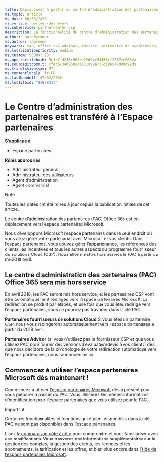 ```yaml
---
title: Déplacement à partir du centre d’administration des partenaires
ms.topic: article
ms.date: 06/30/2020
ms.service: partner-dashboard
ms.subservice: partnercenter-csp
description: La fonctionnalité du centre d’administration des partenaires Office 365 est déplacée vers l’espace partenaires.
author: LauraBrenner
ms.author: labrenne
Keywords: PAC, Office 365 Advisor, Advisor, partenaire de syndication, mise hors service PAC, mise hors service des PAC
ms.localizationpriority: medium
ms.custom: SEOMAY.20
ms.openlocfilehash: 5c1c7fd216c96fec12d94c94d5fcf2367ce266ea
ms.sourcegitcommit: cf4c5c3469581d6371c99a735c186547dd0c92d9
ms.translationtype: MT
ms.contentlocale: fr-FR
ms.lasthandoff: 07/02/2020
ms.locfileid: "85879317"
---
```

# <a name="partner-admin-center-is-moving-to-the-partner-center"></a>Le Centre d’administration des partenaires est transféré à l’Espace partenaires

**S’applique à**

- Espace partenaires

**Rôles appropriés**
- Administrateur général
- Administrateur des utilisateurs
- Agent d’administration
- Agent commercial

> [!NOTE]  
> Toutes les dates ont été mises à jour depuis la publication initiale de cet article.

Le centre d’administration des partenaires (PAC) Office 365 est en déplacement vers l’espace partenaires Microsoft.

Nous développons Microsoft l’espace partenaires dans le seul endroit où vous allez gérer votre partenariat avec Microsoft et vos clients. Dans l’espace partenaires, vous pouvez gérer l’appartenance, les références des clients, les incentives et tous les autres aspects du programme fournisseur de solutions Cloud (CSP). Nous allons mettre hors service le PAC à partir du mi-2018 avril.

## <a name="the-office-365-partner-admin-center-pac-will-be-retired"></a>Le centre d’administration des partenaires (PAC) Office 365 sera mis hors service

En avril 2018, les PAC seront mis hors service, et les partenaires CSP vont être automatiquement redirigés vers l’espace partenaires Microsoft. La redirection se produit par étapes, et une fois que vous êtes redirigé vers l’espace partenaires, vous ne pourrez pas travailler dans la clé PAC. 

**Partenaires fournisseurs de solutions Cloud** Si vous êtes un partenaire CSP, nous vous redirigerons automatiquement vers l’espace partenaires à partir du 2018 avril. 

**Partenaires Advisor** (si vous n’utilisez pas le fournisseur CSP et que vous utilisez PAC pour fournir des versions d’évaluation/devis à vos clients) dès que nous décidons de la chronologie de votre redirection automatique vers l’espace partenaires, nous l’annoncerons ici. 


## <a name="start-using-the-microsoft-partner-center-now"></a>Commencez à utiliser l’espace partenaires Microsoft dès maintenant !

Commencez à utiliser [l’espace partenaires Microsoft](https://partnercenter.microsoft.com/) dès à présent pour vous préparer à passer du PAC.  Vous utiliserez les mêmes informations d’identification pour l’espace partenaires que vous utilisez pour le PAC.

> [!IMPORTANT]  
> Certaines fonctionnalités et fonctions qui étaient disponibles dans la clé PAC ne sont pas disponibles dans l’espace partenaires.

 Lisez la [comparaison côte à côte](moving-from-pac-to-pc.md) pour comprendre et vous familiariser avec ces modifications.  Vous trouverez des informations supplémentaires sur la gestion des comptes, la gestion des clients, les licences et les abonnements, la tarification et les offres, et bien plus encore dans [l’aide de l’espace partenaires Microsoft](https://docs.microsoft.com/partner-center/).